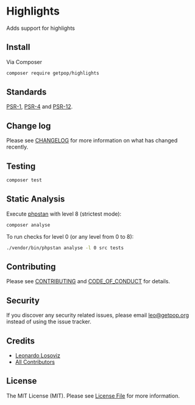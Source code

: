 # Highlights

<!--
[![Latest Version on Packagist][ico-version]][link-packagist]
[![Software License][ico-license]](LICENSE.md)
[![Build Status][ico-travis]][link-travis]
[![Coverage Status][ico-scrutinizer]][link-scrutinizer]
[![Quality Score][ico-code-quality]][link-code-quality]
[![Total Downloads][ico-downloads]][link-downloads]
-->

Adds support for highlights

## Install

Via Composer

``` bash
composer require getpop/highlights
```

<!--
## Usage

``` php
```
-->

## Standards

[PSR-1](https://www.php-fig.org/psr/psr-1), [PSR-4](https://www.php-fig.org/psr/psr-4) and [PSR-12](https://www.php-fig.org/psr/psr-12).

## Change log

Please see [CHANGELOG](CHANGELOG.md) for more information on what has changed recently.

## Testing

``` bash
composer test
```

## Static Analysis

Execute [phpstan](https://github.com/phpstan/phpstan) with level 8 (strictest mode):

``` bash
composer analyse
```

To run checks for level 0 (or any level from 0 to 8):

``` bash
./vendor/bin/phpstan analyse -l 0 src tests
```

## Contributing

Please see [CONTRIBUTING](CONTRIBUTING.md) and [CODE_OF_CONDUCT](CODE_OF_CONDUCT.md) for details.

## Security

If you discover any security related issues, please email leo@getpop.org instead of using the issue tracker.

## Credits

- [Leonardo Losoviz][link-author]
- [All Contributors][link-contributors]

## License

The MIT License (MIT). Please see [License File](LICENSE.md) for more information.

[ico-version]: https://img.shields.io/packagist/v/getpop/highlights.svg?style=flat-square
[ico-license]: https://img.shields.io/badge/license-MIT-brightgreen.svg?style=flat-square
[ico-travis]: https://img.shields.io/travis/getpop/highlights/master.svg?style=flat-square
[ico-scrutinizer]: https://img.shields.io/scrutinizer/coverage/g/getpop/highlights.svg?style=flat-square
[ico-code-quality]: https://img.shields.io/scrutinizer/g/getpop/highlights.svg?style=flat-square
[ico-downloads]: https://img.shields.io/packagist/dt/getpop/highlights.svg?style=flat-square

[link-packagist]: https://packagist.org/packages/getpop/highlights
[link-travis]: https://travis-ci.org/getpop/highlights
[link-scrutinizer]: https://scrutinizer-ci.com/g/getpop/highlights/code-structure
[link-code-quality]: https://scrutinizer-ci.com/g/getpop/highlights
[link-downloads]: https://packagist.org/packages/getpop/highlights
[link-author]: https://github.com/leoloso
[link-contributors]: ../../contributors
